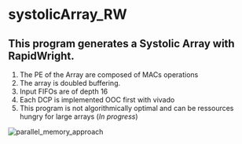 # systolicArray_RW

## This program generates a Systolic Array with RapidWright.

1. The PE of the Array are composed of MACs operations
2. The array is doubled buffering.
3. Input FIFOs are of depth 16
4. Each DCP is implemented OOC first with vivado
5. This program is not algorithmically optimal and can be ressources hungry for large arrays (_In progress_)

![parallel_memory_approach](https://user-images.githubusercontent.com/31550692/122040190-846d8500-cda5-11eb-9370-b23c196debd9.png)
